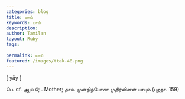 ```yaml
---
categories: blog
title: யாய்
keywords: யாய்
description: 
author: Tamilan
layout: Ruby
tags: 
 
permalink: யாய்
featured: /images/ttak-48.png
---
```

  
[ yāy ]  
  
பெ. cf. ஆய் 4; . Mother; தாய். முன்றிற்போகா முதிர்வினள் யாயும் (புறநா. 159)